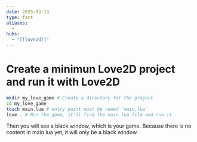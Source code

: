 ```yaml
---
date: 2025-03-13
type: fact
aliases:
  -
hubs:
  - "[[love2d]]"
---
```


# Create a minimun Love2D project and run it with Love2D

```sh
mkdir my_love_game # Create a directory for the project
cd my_love_game
touch main.lua # entry point must be named `main.lua`
love . # Run the game, it'll find the main.lua file and run it

```
Then you will see a black window, which is your game. Because there is no content in main.lua yet, it will only be a black window.
